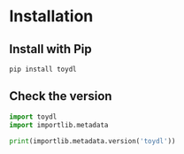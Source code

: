 # Installation


## Install with Pip
`pip install toydl`

## Check the version
```py title="Example" requires="3.10"
import toydl
import importlib.metadata

print(importlib.metadata.version('toydl'))
```
